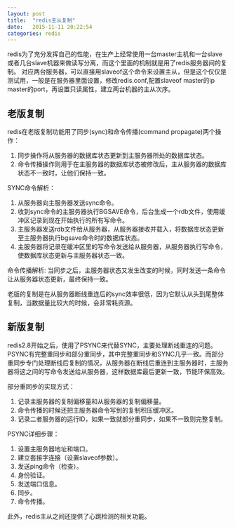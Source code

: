 ```yaml
---
layout: post
title:  "redis主从复制"
date:   2015-11-11 20:22:54
categories: redis
---
```

redis为了充分发挥自己的性能，在生产上经常使用一台master主机和一台slave或者几台slave机器来做读写分离，而这个里面的机制就是用了redis服务器间的复制。
对应两台服务器，可以直接用slaveof这个命令来设置主从，但是这个仅仅是测试用，一般是在服务器里面设置，修改redis.conf,配置slaveof master的ip master的port，再设置只读属性，建立两台机器的主从次序。

## 老版复制 ##
redis在老版复制功能用了同步(sync)和命令传播(command propagate)两个操作：

1. 同步操作将从服务器的数据库状态更新到主服务器所处的数据库状态。
2. 命令传播操作则用于在主服务器的数据库状态被修改后，主从服务器的数据库状态不一致时，让他们保持一致。

SYNC命令解析：

1. 从服务器向主服务器发送sync命令。
2. 收到sync命令的主服务器执行BGSAVE命令，后台生成一个rdb文件，使用缓冲区记录到现在开始执行的所有写命令。
3. 主服务器发送rdb文件给从服务器，从服务器接收并载入，将数据库状态更新至主服务器执行bgsave命令时的数据库状态。
4. 主服务器将记录在缓冲区里的写命令发送给从服务器，从服务器执行写命令，使数据库状态更新与主服务器状态一致。

命令传播解析:
当同步之后，主服务器状态又发生改变的时候，同时发送一条命令让从服务器状态更新，最终保持一致。

老版的复制是在从服务器断线重连后的sync效率很低，因为它默认从头到尾整体复制，当数据量比较大的时候，会非常耗资源。

## 新版复制 ##
redis2.8开始之后，使用了PSYNC来代替SYNC，主要处理断线重连的问题。PSYNC有完整重同步和部分重同步，其中完整重同步和SYNC几乎一致。而部分重同步专门处理断线后复制的情况，从服务器在断线后重连到主服务器时，主服务器将这之间的写命令发送给从服务器，这样数据库最后更新一致，节能环保高效。

部分重同步的实现方式：

1. 记录主服务器的复制偏移量和从服务器的复制偏移量。
2. 命令传播的时候还把主服务器命令写到的复制积压缓冲区。
3. 记录二者服务器的运行ID，如果一致就部分重同步，如果不一致则完整复制。

PSYNC详细步骤：

1. 设置主服务器地址和端口。
2. 建立套接字连接（设置slaveof参数）。
3. 发送ping命令（检查）。
4. 身份验证。
5. 发送端口信息。
6. 同步。
7. 命令传播。

此外，redis主从之间还提供了心跳检测的相关功能。


